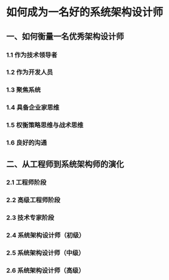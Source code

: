 # 如何成为一名好的系统架构设计师

## 一、如何衡量一名优秀架构设计师

### 1.1 作为技术领导者

### 1.2 作为开发人员

### 1.3 聚焦系统

### 1.4 具备企业家思维

### 1.5 权衡策略思维与战术思维

### 1.6 良好的沟通

## 二、从工程师到系统架构师的演化

### 2.1 工程师阶段

### 2.2 高级工程师阶段

### 2.3 技术专家阶段

### 2.4 系统架构设计师（初级）

### 2.5 系统架构设计师（中级）

### 2.6 系统架构设计师（高级）
